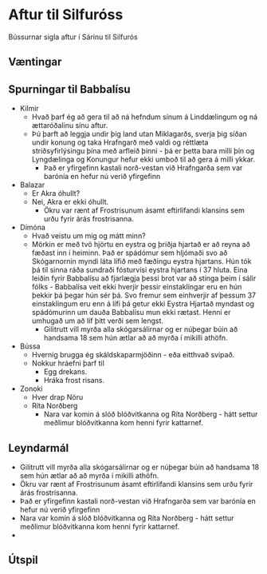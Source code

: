# Aftur til Silfuróss

Bússurnar sigla aftur í Sárinu til Silfurós

## Væntingar

## Spurningar til Babbalísu
- Kilmir
  - Hvað þarf ég að gera til að ná hefndum sínum á Linddælingum og ná 
    ættaróðalinu sínu aftur.
  - Þú þarft að leggja undir þig land utan Miklagarðs, sverja þig síðan undir
    konung og taka Hrafngarð með valdi og réttlæta stríðsyfirlýsingu þína með
    arfleið þinni - þá er þetta bara milli þín og Lyngdælinga og Konungur hefur
    ekki umboð til að gera á milli ykkar.
    - Það er yfirgefinn kastali norð-vestan við Hrafngarða sem var barónía en 
      hefur nú verið yfirgefinn
- Balazar
  - Er Akra óhullt?
  - Nei, Akra er ekki óhullt.
    - Ökru var rænt af Frostrisunum ásamt eftirlifandi klansins sem urðu fyrir
      árás frostrisanna.
- Dímóna
  - Hvað veistu um mig og mátt minn?
  - Mörkin er með tvö hjörtu en eystra og þriðja hjartað er að reyna að fæðast
    inn í heiminn. Það er spádómur sem hljómaði svo að Skógarnornin myndi láta
    lífið með fæðingu eystra hjartans. Hún tók þá til sinna ráða sundraði 
    fósturvísi eystra hjartans í 37 hluta. Eina leiðin fyrir Babbalísu að 
    fjarlægja þessi brot var að stinga þeim í sálir fólks - Babbalísa veit ekki
    hverjir þessir einstaklingar eru en hún þekkir þá þegar hún sér þá. Svo 
    fremur sem einhverjir af þessum 37 einstaklingum eru enn á lífi þá getur 
    ekki Eystra Hjartað myndast og spádómurinn um dauða Babbalísu mun ekki 
    rætast. Henni er umhugað um að líf þitt verði sem lengst.
    - Gilitrutt vill myrða alla skógarsálirnar og er núþegar búin að handsama 
      18 sem hún ætlar að að myrða í mikilli athöfn.
- Bússa
  - Hvernig brugga ég skáldskaparmjöðinn - eða eitthvað svipað.
  - Nokkur hráefni þarf til
    - Egg drekans.
    - Hráka frost risans.
- Zonoki
  - Hver drap Nöru
  - Ríta Norðberg
    - Nara var komin á slóð blóðvitkanna og Ríta Norðberg - hátt settur 
      meðlimur blóðvitkanna kom henni fyrir kattarnef.

## Leyndarmál
- Gilitrutt vill myrða alla skógarsálirnar og er núþegar búin að handsama 
  18 sem hún ætlar að að myrða í mikilli athöfn.
- Ökru var rænt af Frostrisunum ásamt eftirlifandi klansins sem urðu fyrir
      árás frostrisanna.
- Það er yfirgefinn kastali norð-vestan við Hrafngarða sem var barónía en 
      hefur nú verið yfirgefinn
- Nara var komin á slóð blóðvitkanna og Ríta Norðberg - hátt settur 
      meðlimur blóðvitkanna kom henni fyrir kattarnef.
- 
## Útspil
